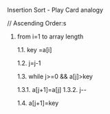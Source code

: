  Insertion Sort - Play Card analogy


// Ascending Order:s

1. from i=1 to array length



   1.1. key =a[i]

   1.2. j=j-1

   1.3. while j>=0 && a[j]>key

      1.3.1. a[j+1]=a[j]
      1.3.2. j--

   1.4. a[j+1]=key    

